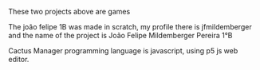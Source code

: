 These two projects above are games 

The joão felipe 1B was made in scratch, my profile there is jfmildemberger and the name of the project is João Felipe Mildemberger Pereira 1°B

Cactus Manager programming language is javascript, using p5 js web editor.

